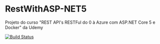 # RestWithASP-NET5
Projeto do curso "REST API's RESTFul do 0 à Azure com ASP.NET Core 5 e Docker" da Udemy

[![Build Status](https://app.travis-ci.com/Gabriel632/RestWithASP-NET5.svg?branch=main)](https://app.travis-ci.com/Gabriel632/RestWithASP-NET5)